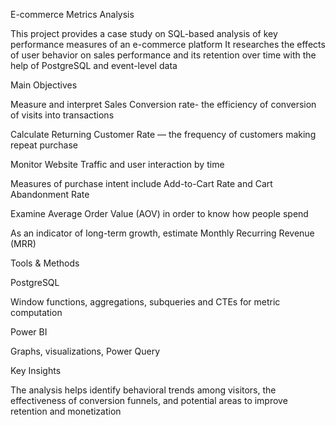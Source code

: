E-commerce Metrics Analysis

This project provides a case study on SQL-based analysis of key performance measures of an e-commerce platform
It researches the effects of user behavior on sales performance and its retention over time with the help of PostgreSQL and event-level data

  
Main Objectives

Measure and interpret Sales Conversion rate- the efficiency of conversion of visits into transactions

Calculate Returning Customer Rate — the frequency of customers making repeat purchase

Monitor Website Traffic and user interaction by time

Measures of purchase intent include Add-to-Cart Rate and Cart Abandonment Rate

Examine Average Order Value (AOV) in order to know how people spend

As an indicator of long-term growth, estimate Monthly Recurring Revenue (MRR)
  


Tools & Methods

PostgreSQL

Window functions, aggregations, subqueries and CTEs for metric computation

Power BI

Graphs, visualizations, Power Query

  
Key Insights

The analysis helps identify behavioral trends among visitors, the effectiveness of conversion funnels, and potential areas to improve retention and monetization

